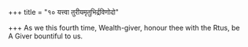 +++
title = "१० यत्त्वा तुरीयमृतुभिर्द्रविणोदो"

+++
As we this fourth time, Wealth-giver, honour thee with the Rtus, be  
     A Giver bountiful to us.